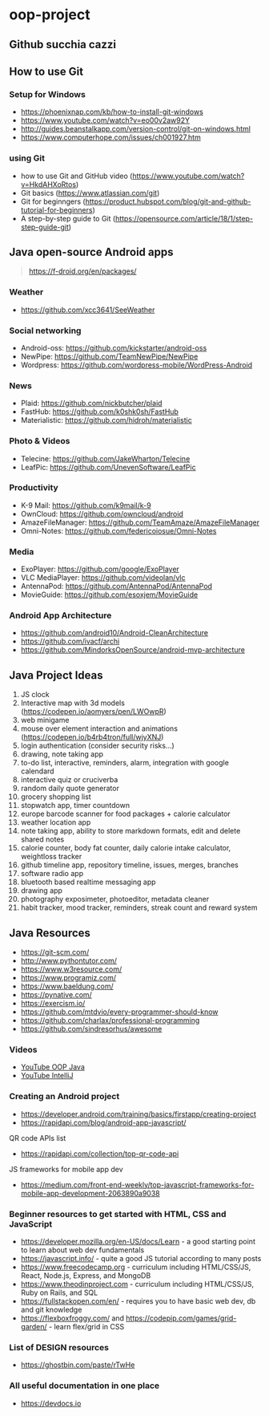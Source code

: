 # oop-project
## Github succhia cazzi
## How to use Git

### Setup for Windows
- https://phoenixnap.com/kb/how-to-install-git-windows
- https://www.youtube.com/watch?v=eo00v2aw92Y
- http://guides.beanstalkapp.com/version-control/git-on-windows.html
- https://www.computerhope.com/issues/ch001927.htm

### using Git
- how to use Git and GitHub video (https://www.youtube.com/watch?v=HkdAHXoRtos)
- Git basics (https://www.atlassian.com/git)
- Git for beginngers (https://product.hubspot.com/blog/git-and-github-tutorial-for-beginners)
- A step-by-step guide to Git (https://opensource.com/article/18/1/step-step-guide-git)

## Java open-source Android apps
> https://f-droid.org/en/packages/

### Weather
- https://github.com/xcc3641/SeeWeather

### Social networking
- Android-oss: https://github.com/kickstarter/android-oss
- NewPipe: https://github.com/TeamNewPipe/NewPipe
- Wordpress: https://github.com/wordpress-mobile/WordPress-Android

### News
- Plaid: https://github.com/nickbutcher/plaid
- FastHub: https://github.com/k0shk0sh/FastHub
- Materialistic: https://github.com/hidroh/materialistic

### Photo & Videos
- Telecine: https://github.com/JakeWharton/Telecine
- LeafPic: https://github.com/UnevenSoftware/LeafPic

### Productivity
- K-9 Mail: https://github.com/k9mail/k-9
- OwnCloud: https://github.com/owncloud/android
- AmazeFileManager: https://github.com/TeamAmaze/AmazeFileManager
- Omni-Notes: https://github.com/federicoiosue/Omni-Notes

### Media
- ExoPlayer: https://github.com/google/ExoPlayer
- VLC MediaPlayer: https://github.com/videolan/vlc
- AntennaPod: https://github.com/AntennaPod/AntennaPod
- MovieGuide: https://github.com/esoxjem/MovieGuide

### Android App Architecture
- https://github.com/android10/Android-CleanArchitecture
- https://github.com/ivacf/archi
- https://github.com/MindorksOpenSource/android-mvp-architecture

## Java Project Ideas

1. JS clock
2. Interactive map with 3d models (https://codepen.io/aomyers/pen/LWOwpR)
3. web minigame
4. mouse over element interaction and animations (https://codepen.io/b4rb4tron/full/wjyXNJ)
5. login authentication (consider security risks...)
6. drawing, note taking app
7. to-do list, interactive, reminders, alarm, integration with google calendard
8. interactive quiz or cruciverba
9. random daily quote generator
10. grocery shopping list
11. stopwatch app, timer countdown 
12. europe barcode scanner for food packages + calorie calculator
13. weather location app
14. note taking app, ability to store markdown formats, edit and delete shared notes
15. calorie counter, body fat counter, daily calorie intake calculator, weightloss tracker
16. github timeline app, repository timeline, issues, merges, branches
17. software radio app
18. bluetooth based realtime messaging app
19. drawing app
20. photography exposimeter, photoeditor, metadata cleaner
21. habit tracker, mood tracker, reminders, streak count and reward system


## Java Resources

* https://git-scm.com/
* http://www.pythontutor.com/
* https://www.w3resource.com/
* https://www.programiz.com/
* https://www.baeldung.com/
* https://pynative.com/
* https://exercism.io/
* https://github.com/mtdvio/every-programmer-should-know
* https://github.com/charlax/professional-programming
* https://github.com/sindresorhus/awesome

### Videos
* [YouTube OOP Java](https://www.youtube.com/watch?v=y3H3xwI0prM&list=PLhlcRDRHVUzTruZmXalUSJAK26pouP8ST)
* [YouTube IntelliJ](https://www.youtube.com/c/intellijidea/videos)

### Creating an Android project

- https://developer.android.com/training/basics/firstapp/creating-project
- https://rapidapi.com/blog/android-app-javascript/

QR code APIs list
- https://rapidapi.com/collection/top-qr-code-api

JS frameworks for mobile app dev
- https://medium.com/front-end-weekly/top-javascript-frameworks-for-mobile-app-development-2063890a9038


### Beginner resources to get started with HTML, CSS and JavaScript
- https://developer.mozilla.org/en-US/docs/Learn - a good starting point to learn about web dev fundamentals
- https://javascript.info/ - quite a good JS tutorial according to many posts
- https://www.freecodecamp.org - curriculum including HTML/CSS/JS, React, Node.js, Express, and MongoDB
- https://www.theodinproject.com - curriculum including HTML/CSS/JS, Ruby on Rails, and SQL
- https://fullstackopen.com/en/ - requires you to have basic web dev, db and git knowledge
- https://flexboxfroggy.com/ and https://codepip.com/games/grid-garden/ - learn flex/grid in CSS
 
### List of DESIGN resources 
- https://ghostbin.com/paste/rTwHe
 
### All useful documentation in one place
- https://devdocs.io
